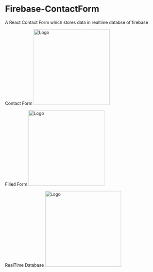 # Firebase-ContactForm
A React Contact Form which stores data in realtime databse of firebase

Contact Form
<img src="../form.png" alt="Logo" width="250" height="250">

Filled Form
<img src = "../filled.png" alt="Logo" width="250" height="250">

RealTime Database
<img src = "../database.png" alt="Logo" width="250" height="250">


